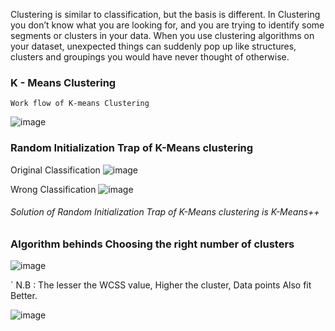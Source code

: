 Clustering is similar to classification, but the basis is different. In Clustering you don’t know what you are looking for, and you are trying to identify some segments or clusters in your data. When you use clustering algorithms on your dataset, unexpected things can suddenly pop up like structures, clusters and groupings you would have never thought of otherwise.

### K - Means Clustering

`Work flow of K-means Clustering`

![image](https://user-images.githubusercontent.com/20562497/31102664-ef0a029c-a7f4-11e7-8433-0a73331a8728.png)

### Random Initialization Trap of K-Means clustering

Original Classification
![image](https://user-images.githubusercontent.com/20562497/31103296-face8d70-a7f7-11e7-8d48-3117ffd0e821.png)

Wrong Classification
![image](https://user-images.githubusercontent.com/20562497/31103341-2fd66dc6-a7f8-11e7-8ba5-b3ff61d1edf6.png)

###### Solution of Random Initialization Trap of K-Means clustering is K-Means++

### Algorithm behinds Choosing the right number of clusters

![image](https://user-images.githubusercontent.com/20562497/31104261-d8488822-a7fd-11e7-9842-28b5a0b0d4fd.png)

` N.B : The lesser the WCSS value, Higher the cluster, Data points Also fit Better.

![image](https://user-images.githubusercontent.com/20562497/31104519-385a952e-a7ff-11e7-842b-92fcef643450.png)
